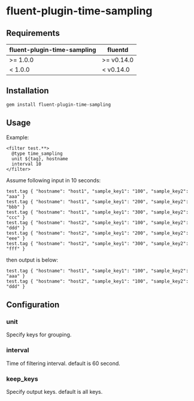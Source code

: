 # fluent-plugin-time-sampling

## Requirements

| fluent-plugin-time-sampling | fluentd    |
|-----------------------------|------------|
| >= 1.0.0                    | >= v0.14.0 |
| <  1.0.0                    | <  v0.14.0 |

## Installation
```
gem install fluent-plugin-time-sampling
```

## Usage
Example:
```
<filter test.**>
  @type time_sampling
  unit ${tag}, hostname
  interval 10
</filter>
```

Assume following input in 10 seconds:
```
test.tag { "hostname": "host1", "sample_key1": "100", "sample_key2": "aaa" }
test.tag { "hostname": "host1", "sample_key1": "200", "sample_key2": "bbb" }
test.tag { "hostname": "host1", "sample_key1": "300", "sample_key2": "ccc" }
test.tag { "hostname": "host2", "sample_key1": "100", "sample_key2": "ddd" }
test.tag { "hostname": "host2", "sample_key1": "200", "sample_key2": "eee" }
test.tag { "hostname": "host2", "sample_key1": "300", "sample_key2": "fff" }
```

then output is below:
```
test.tag { "hostname": "host1", "sample_key1": "100", "sample_key2": "aaa" }
test.tag { "hostname": "host2", "sample_key1": "100", "sample_key2": "ddd" }
```

## Configuration

### unit
Specify keys for grouping.

### interval
Time of filtering interval. default is 60 second.

### keep_keys
Specify output keys. default is all keys.
